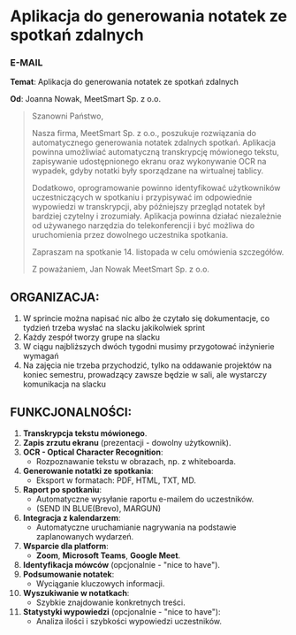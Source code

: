 # Aplikacja do generowania notatek ze spotkań zdalnych

### E-MAIL

**Temat**: Aplikacja do generowania notatek ze spotkań zdalnych

**Od**: Joanna Nowak, MeetSmart Sp. z o.o.

>Szanowni Państwo,
>
>Nasza firma, MeetSmart Sp. z o.o., poszukuje rozwiązania do automatycznego generowania notatek zdalnych spotkań. Aplikacja powinna umożliwiać automatyczną transkrypcję mówionego tekstu, zapisywanie udostępnionego ekranu oraz wykonywanie OCR na wypadek, gdyby notatki były sporządzane na wirtualnej tablicy.
>
>Dodatkowo, oprogramowanie powinno identyfikować użytkowników uczestniczących w spotkaniu i przypisywać im odpowiednie wypowiedzi w transkrypcji, aby późniejszy przegląd notatek był bardziej czytelny i zrozumiały. Aplikacja powinna działać niezależnie od używanego narzędzia do telekonferencji i być możliwa do uruchomienia przez dowolnego uczestnika spotkania.
>
>Zapraszam na spotkanie 14. listopada w celu omówienia szczegółów.
>
>Z poważaniem,
>Jan Nowak
>MeetSmart Sp. z o.o.

## ORGANIZACJA:
1. W sprincie można napisać nic albo że czytało się dokumentacje, co tydzień trzeba wysłać na slacku jakikolwiek sprint
2. Każdy zespół tworzy grupe na slacku
3. W ciągu najbliższych dwóch tygodni musimy przygotować inżynierie wymagań
4. Na zajęcia nie trzeba przychodzić, tylko na oddawanie projektów na koniec semestru, prowadzący zawsze będzie w sali, ale wystarczy komunikacja na slacku


## FUNKCJONALNOŚCI:
1. **Transkrypcja tekstu mówionego**.
2. **Zapis zrzutu ekranu** (prezentacji - dowolny użytkownik).
3. **OCR - Optical Character Recognition**:
   - Rozpoznawanie tekstu w obrazach, np. z whiteboarda.
4. **Generowanie notatki ze spotkania**:
   - Eksport w formatach: PDF, HTML, TXT, MD.
5. **Raport po spotkaniu**:
   - Automatyczne wysyłanie raportu e-mailem do uczestników.
   - (SEND IN BLUE(Brevo), MARGUN)
6. **Integracja z kalendarzem**:
   - Automatyczne uruchamianie nagrywania na podstawie zaplanowanych wydarzeń.
7. **Wsparcie dla platform**:
   - **Zoom**, **Microsoft Teams**, **Google Meet**.
8. **Identyfikacja mówców** (opcjonalnie - "nice to have").
9. **Podsumowanie notatek**:
   - Wyciąganie kluczowych informacji.
10. **Wyszukiwanie w notatkach**:
    - Szybkie znajdowanie konkretnych treści.
11. **Statystyki wypowiedzi** (opcjonalnie - "nice to have"):
    - Analiza ilości i szybkości wypowiedzi uczestników.


